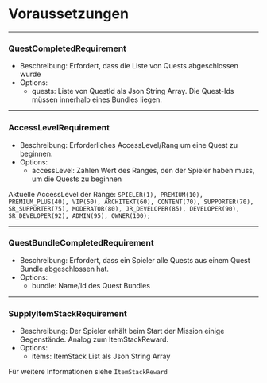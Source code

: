 # Voraussetzungen

***

### QuestCompletedRequirement

- Beschreibung: Erfordert, dass die Liste von Quests abgeschlossen wurde
- Options:
    - quests: Liste von QuestId als Json String Array. Die Quest-Ids müssen innerhalb eines Bundles liegen.

***

### AccessLevelRequirement

- Beschreibung: Erforderliches AccessLevel/Rang um eine Quest zu beginnen.
- Options:
    - accessLevel: Zahlen Wert des Ranges, den der Spieler haben muss, um die Quests zu beginnen

Aktuelle AccessLevel der Ränge:
``
SPIELER(1), PREMIUM(10), PREMIUM_PLUS(40), VIP(50), ARCHITEKT(60), CONTENT(70), SUPPORTER(70), SR_SUPPORTER(75), MODERATOR(80), JR_DEVELOPER(85), DEVELOPER(90), SR_DEVELOPER(92), ADMIN(95), OWNER(100);
``

***

### QuestBundleCompletedRequirement

- Beschreibung: Erfordert, dass ein Spieler alle Quests aus einem Quest Bundle abgeschlossen hat.
- Options:
    - bundle: Name/Id des Quest Bundles

***

### SupplyItemStackRequirement

- Beschreibung: Der Spieler erhält beim Start der Mission einige Gegenstände. Analog zum ItemStackReward.
- Options:
    - items: ItemStack List als Json String Array

Für weitere Informationen siehe `ItemStackReward`
